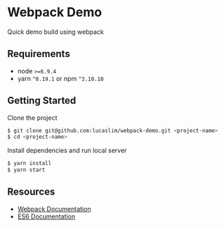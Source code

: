 # Webpack Demo
Quick demo build using webpack

## Requirements
* node `>=6.9.4`
* yarn `^0.19.1` or npm `^3.10.10`

## Getting Started

Clone the project 
```bash
$ git clone git@github.com:lucaslim/webpack-demo.git <project-name>
$ cd <project-name>
```

Install dependencies and run local server
```bash
$ yarn install
$ yarn start
```

## Resources
* [Webpack Documentation](https://webpack.js.org/)
* [ES6 Documentation](https://babeljs.io/learn-es2015/)


